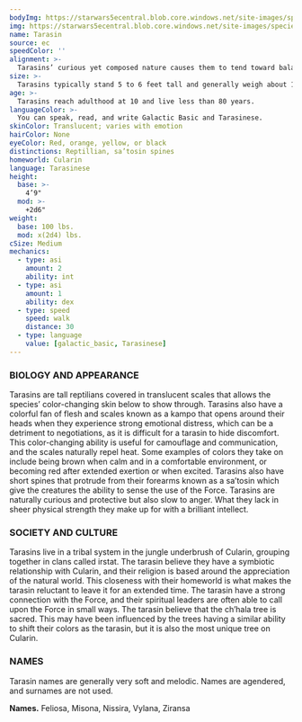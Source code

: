 ```yaml
---
bodyImg: https://starwars5ecentral.blob.core.windows.net/site-images/species/species_tarasin.png
img: https://starwars5ecentral.blob.core.windows.net/site-images/species/species_tarasin.png
name: Tarasin
source: ec
speedColor: ''
alignment: >-
  Tarasins’ curious yet composed nature causes them to tend toward balanced alignments, though there are exceptions.
size: >-
  Tarasins typically stand 5 to 6 feet tall and generally weigh about 130 lbs. Regardless of your position in that range, your size is Medium.
age: >-
  Tarasins reach adulthood at 10 and live less than 80 years.
languageColor: >-
  You can speak, read, and write Galactic Basic and Tarasinese. 
skinColor: Translucent; varies with emotion
hairColor: None
eyeColor: Red, orange, yellow, or black
distinctions: Reptillian, sa’tosin spines
homeworld: Cularin
language: Tarasinese
height:
  base: >-
    4’9"
  mod: >-
    +2d6"
weight:
  base: 100 lbs.
  mod: x(2d4) lbs.
cSize: Medium
mechanics:
  - type: asi
    amount: 2
    ability: int
  - type: asi
    amount: 1
    ability: dex
  - type: speed
    speed: walk
    distance: 30
  - type: language
    value: [galactic_basic, Tarasinese]
---
```

### BIOLOGY AND APPEARANCE
Tarasins are tall reptilians covered in translucent scales that allows the species’ color-changing skin below to show through. Tarasins also have a colorful fan of flesh and scales known as a kampo that opens around their heads when they experience strong emotional distress, which can be a detriment to negotiations, as it is difficult for a tarasin to hide discomfort. This color-changing ability is useful for camouflage and communication, and the scales naturally repel heat. Some examples of colors they take on include being brown when calm and in a comfortable environment, or becoming red after extended exertion or when excited. Tarasins also have short spines that protrude from their forearms known as a sa’tosin which give the creatures the ability to sense the use of the Force. Tarasins are naturally curious and protective but also slow to anger. What they lack in sheer physical strength they make up for with a brilliant intellect.

### SOCIETY AND CULTURE
Tarasins live in a tribal system in the jungle underbrush of Cularin, grouping together in clans called irstat. The tarasin believe they have a symbiotic relationship with Cularin, and their religion is based around the appreciation of the natural world. This closeness with their homeworld is what makes the tarasin reluctant to leave it for an extended time. The tarasin have a strong connection with the Force, and their spiritual leaders are often able to call upon the Force in small ways. The tarasin believe that the ch’hala tree is sacred. This may have been influenced by the trees having a similar ability to shift their colors as the tarasin, but it is also the most unique tree on Cularin.

### NAMES
Tarasin names are generally very soft and melodic. Names are agendered, and surnames are not used.

__Names.__ Feliosa, Misona, Nissira, Vylana, Ziransa



    